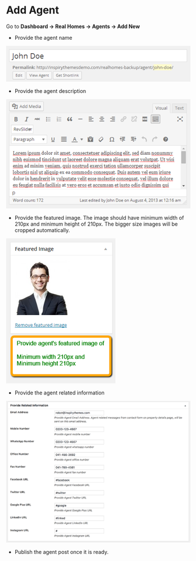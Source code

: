 # Add Agent

Go to **Dashboard → Real Homes → Agents → Add New**

- Provide the agent name

![Agent Name](images/add-content/add-agent-title.png)

- Provide the agent description

![Agent Description](images/add-content/agent-description.png)

-  Provide the featured image. The image should have minimum width of 210px and minimum height of 210px. The bigger size images will be cropped automatically. 

![Agent Picture](images/add-content/agent-featured-image.png)

- Provide the agent related information

![Agent Information](images/add-content/agent-information.png)

- Publish the agent post once it is ready.